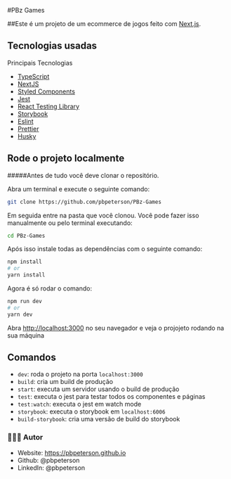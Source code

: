 #PBz Games

##Este é um projeto de um ecommerce de jogos feito com  [Next.js](https://nextjs.org/).
## Tecnologias usadas

Principais Tecnologias

- [TypeScript](https://www.typescriptlang.org/)
- [NextJS](https://nextjs.org/)
- [Styled Components](https://styled-components.com/)
- [Jest](https://jestjs.io/)
- [React Testing Library](https://testing-library.com/docs/react-testing-library/intro)
- [Storybook](https://storybook.js.org/)
- [Eslint](https://eslint.org/)
- [Prettier](https://prettier.io/)
- [Husky](https://github.com/typicode/husky)

## Rode o projeto localmente

#####Antes de tudo você deve clonar o repositório.

Abra um terminal e execute o seguinte comando:

```bash
git clone https://github.com/pbpeterson/PBz-Games
```

Em seguida entre na pasta que você clonou. Você pode fazer isso manualmente ou pelo terminal executando:

```bash
cd PBz-Games
```

Após isso instale todas as dependências com o seguinte comando:

```bash
npm install
# or
yarn install
```

Agora é só rodar o comando:

```bash
npm run dev
# or
yarn dev
```

Abra [http://localhost:3000](http://localhost:3000) no seu navegador e veja o projojeto rodando na sua máquina

## Comandos

- `dev`: roda o projeto na porta `localhost:3000`
- `build`: cria um build de produção
- `start`: executa um servidor usando o build de produção
- `test`: executa o jest para testar todos os componentes e páginas
- `test:watch`: executa o jest em watch mode
- `storybook`: executa o storybook em `localhost:6006`
- `build-storybook`: cria uma versão de build do storybook


### 👨🏾‍💻 Autor

- Website: https://pbpeterson.github.io
- Github: @pbpeterson
- LinkedIn: @pbpeterson
